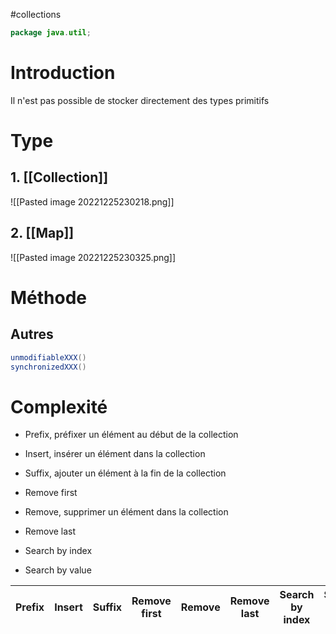 #collections

``` Java
package java.util;
```

# Introduction

Il n'est pas possible de stocker directement des types primitifs

# Type

## 1. [[Collection]]

![[Pasted image 20221225230218.png]]

## 2. [[Map]]

![[Pasted image 20221225230325.png]]

# Méthode

## Autres

```java
unmodifiableXXX()
synchronizedXXX()
```

# Complexité

- Prefix, préfixer un élément au début de la collection
- Insert, insérer un élément dans la collection
- Suffix, ajouter un élément à la fin de la collection

- Remove first
- Remove, supprimer un élément dans la collection
- Remove last

- Search by index
- Search by value

| Prefix | Insert | Suffix | Remove first | Remove | Remove last | Search by index | Search by value | 
| ------ | ------ | ------ | ------------ | ------ | ----------- | --------------- | --------------- |
